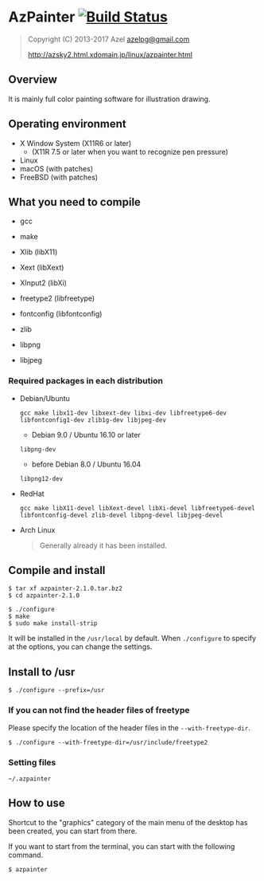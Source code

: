 # AzPainter [![Build Status](https://travis-ci.org/Symbian9/azpainter.svg?branch=master)](https://travis-ci.org/Symbian9/azpainter)

> Copyright (C) 2013-2017 Azel <azelpg@gmail.com>
>
> http://azsky2.html.xdomain.jp/linux/azpainter.html

## Overview

It is mainly full color painting software for illustration drawing.


## Operating environment

* X Window System (X11R6 or later)
  * (X11R 7.5 or later when you want to recognize pen pressure)
* Linux
* macOS (with patches)
* FreeBSD (with patches)

## What you need to compile

- gcc
- make

- Xlib       (libX11)
- Xext       (libXext)
- XInput2    (libXi)
- freetype2  (libfreetype)
- fontconfig (libfontconfig)
- zlib
- libpng
- libjpeg


### Required packages in each distribution

* Debian/Ubuntu
  ```
  gcc make libx11-dev libxext-dev libxi-dev libfreetype6-dev
  libfontconfig1-dev zlib1g-dev libjpeg-dev
  ```
  * Debian 9.0 / Ubuntu 16.10 or later
  ```
  libpng-dev
  ```
  * before Debian 8.0 / Ubuntu 16.04
  ```
  libpng12-dev
  ```

* RedHat
  ```
  gcc make libX11-devel libXext-devel libXi-devel libfreetype6-devel
  libfontconfig-devel zlib-devel libpng-devel libjpeg-devel
  ```

* Arch Linux
  > Generally already it has been installed.


## Compile and install

```
$ tar xf azpainter-2.1.0.tar.bz2
$ cd azpainter-2.1.0

$ ./configure
$ make
$ sudo make install-strip
```

It will be installed in the `/usr/local` by default.
When `./configure` to specify at the options, you can change the settings.


## Install to /usr

`$ ./configure --prefix=/usr`


### If you can not find the header files of freetype

Please specify the location of the header files in the `--with-freetype-dir`.
```
$ ./configure --with-freetype-dir=/usr/include/freetype2
```

### Setting files

`~/.azpainter`



## How to use


Shortcut to the "graphics" category of the main menu of the desktop
has been created, you can start from there.

If you want to start from the terminal, you can start with the following command.

`$ azpainter`
